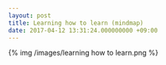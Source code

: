 ```yaml
---
layout: post
title: Learning how to learn (mindmap)
date: 2017-04-12 13:31:24.000000000 +09:00
---
```



 {% img /images/learning how to learn.png %}
